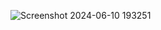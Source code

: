 

![Screenshot 2024-06-10 193251](https://github.com/Kamelen123/Dashboard/assets/145432557/0479067d-8de9-497e-a01d-3bcf1dbb7a7a)
